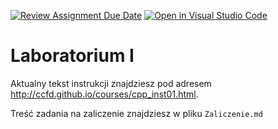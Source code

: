 [![Review Assignment Due Date](https://classroom.github.com/assets/deadline-readme-button-24ddc0f5d75046c5622901739e7c5dd533143b0c8e959d652212380cedb1ea36.svg)](https://classroom.github.com/a/EUIsshFy)
[![Open in Visual Studio Code](https://classroom.github.com/assets/open-in-vscode-718a45dd9cf7e7f842a935f5ebbe5719a5e09af4491e668f4dbf3b35d5cca122.svg)](https://classroom.github.com/online_ide?assignment_repo_id=12590531&assignment_repo_type=AssignmentRepo)
# Laboratorium I

Aktualny tekst instrukcji znajdziesz pod adresem <http://ccfd.github.io/courses/cpp_inst01.html>.

Treść zadania na zaliczenie znajdziesz w pliku `Zaliczenie.md`
